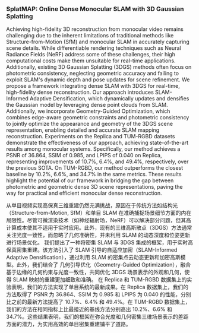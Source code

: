 ### SplatMAP: Online Dense Monocular SLAM with 3D Gaussian Splatting

Achieving high-fidelity 3D reconstruction from monocular video remains challenging due to the inherent limitations of traditional methods like Structure-from-Motion (SfM) and monocular SLAM in accurately capturing scene details. While differentiable rendering techniques such as Neural Radiance Fields (NeRF) address some of these challenges, their high computational costs make them unsuitable for real-time applications. Additionally, existing 3D Gaussian Splatting (3DGS) methods often focus on photometric consistency, neglecting geometric accuracy and failing to exploit SLAM's dynamic depth and pose updates for scene refinement. We propose a framework integrating dense SLAM with 3DGS for real-time, high-fidelity dense reconstruction. Our approach introduces SLAM-Informed Adaptive Densification, which dynamically updates and densifies the Gaussian model by leveraging dense point clouds from SLAM. Additionally, we incorporate Geometry-Guided Optimization, which combines edge-aware geometric constraints and photometric consistency to jointly optimize the appearance and geometry of the 3DGS scene representation, enabling detailed and accurate SLAM mapping reconstruction. Experiments on the Replica and TUM-RGBD datasets demonstrate the effectiveness of our approach, achieving state-of-the-art results among monocular systems. Specifically, our method achieves a PSNR of 36.864, SSIM of 0.985, and LPIPS of 0.040 on Replica, representing improvements of 10.7%, 6.4%, and 49.4%, respectively, over the previous SOTA. On TUM-RGBD, our method outperforms the closest baseline by 10.2%, 6.6%, and 34.7% in the same metrics. These results highlight the potential of our framework in bridging the gap between photometric and geometric dense 3D scene representations, paving the way for practical and efficient monocular dense reconstruction.

从单目视频实现高保真三维重建仍然充满挑战，原因在于传统方法如结构光（Structure-from-Motion, SfM）和单目 SLAM 在准确捕捉场景细节方面的内在局限性。尽管可微渲染技术（如神经辐射场，NeRF）可以解决部分问题，但其高计算成本使其不适用于实时应用。此外，现有的三维高斯散点（3DGS）方法通常关注光度一致性，而忽略了几何准确性，并未利用 SLAM 的动态深度和位姿更新进行场景优化。
我们提出了一种将密集 SLAM 与 3DGS 集成的框架，用于实时高保真密集重建。该方法引入了 SLAM 引导的自适应加密（SLAM-Informed Adaptive Densification），通过利用 SLAM 的密集点云动态更新和加密高斯模型。此外，我们结合了 几何引导优化（Geometry-Guided Optimization），融合基于边缘的几何约束与光度一致性，共同优化 3DGS 场景表示的外观和几何，使得 SLAM 映射的重建更加细致和准确。
在 Replica 和 TUM-RGBD 数据集上的实验表明，我们的方法实现了单目系统的最新成果。在 Replica 数据集上，我们的方法取得了 PSNR 为 36.864、SSIM 为 0.985 和 LPIPS 为 0.040 的性能，分别比之前的最新方法提高了 10.7%、6.4% 和 49.4%。在 TUM-RGBD 数据集上，我们的方法在相同指标上比最接近的基线方法分别高出 10.2%、6.6% 和 34.7%。这些结果表明，我们的框架在弥合光度和几何密集三维场景表示的差距方面的潜力，为实用高效的单目密集重建铺平了道路。
